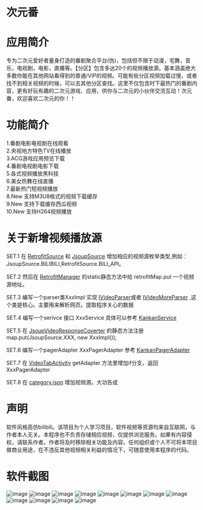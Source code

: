 # 次元番



应用简介
========

专为二次元爱好者量身打造的番剧聚合平台(伪)，包括但不限于动漫，宅舞，音乐，电视剧，电影，直播等。【分区】包含多达20个的视频播放源。基本涵盖绝大多数你能在其他网站看得到的普通/VIP的视频。可能有些分区视频加载过慢，或者找不到相关视频的时候，可以去其他分区查找。这里不仅包含时下最热门的番剧内容，更有好玩有趣的二次元游戏、应用，供你与二次元的小伙伴交流互动！次元番，欢迎喜欢二次元的你！！

功能简介
========

1.番剧电影电视剧在线观看<br/>
2.央视地方特色TV在线播放<br/>
3.ACG游戏应用预览下载<br/>
4.番剧电视剧电影下载<br/>
5.各式视频播放黑科技<br/>
6.美女热舞在线直播<br/>
7.最新热门短视频播放<br/>
8.New 支持M3U8格式的视频下载缓存<br/>
9.New 支持下载缓存西瓜视频<br/>
10.New 支持H264视频播放

关于新增视频播放源
========

SET.1   在 [RetrofitSource](https://github.com/fanchen001/Bangumi/blob/master/app/src/main/java/com/fanchen/imovie/annotation/RetrofitSource.java) 和 [JsoupSource](https://github.com/fanchen001/Bangumi/blob/master/app/src/main/java/com/fanchen/imovie/annotation/JsoupSource.java) 增加相应的视频源枚举类型,例如：JsoupSource.BILIBILI,RetrofitSource.BILI_API。

SET.2   然后在 [RetrofitManager](https://github.com/fanchen001/Bangumi/blob/master/app/src/main/java/com/fanchen/imovie/retrofit/RetrofitManager.java)   的static静态方法中给 retrofitMap.put 一个视频源地址。

SET.3   编写一个parser类XxxImpl 实现 [IVideoParser](https://github.com/fanchen001/Bangumi/blob/master/app/src/main/java/com/fanchen/imovie/jsoup/IVideoParser.java)或者 [IVideoMoreParser](https://github.com/fanchen001/Bangumi/blob/master/app/src/main/java/com/fanchen/imovie/jsoup/IVideoMoreParser.java) ,这个类是核心。主要用来解析网页。提取程序关心的数据

SET.4   编写一个serivce 接口 XxxService 具体可以参考 [KankanService](https://github.com/fanchen001/Bangumi/blob/master/app/src/main/java/com/fanchen/imovie/retrofit/service/KankanService.java) 

SET.5  在 [JsoupVideoResponseCoverter](https://github.com/fanchen001/Bangumi/blob/master/app/src/main/java/com/fanchen/imovie/retrofit/coverter/JsoupVideoResponseCoverter.java) 的静态方法注册 map.put(JsoupSource.XXX, new XxxImpl());

SET.6   编写一个pagerAdapter XxxPagerAdapter 参考 [KankanPagerAdapter](https://github.com/fanchen001/Bangumi/blob/master/app/src/main/java/com/fanchen/imovie/adapter/pager/KankanPagerAdapter.java)

SET.7   在 [VideoTabActivity](https://github.com/fanchen001/Bangumi/blob/master/app/src/main/java/com/fanchen/imovie/activity/VideoTabActivity.java)  getAdapter 方法里增加if分支，返回XxxPagerAdapter

SET.8   在 [category.json](https://github.com/fanchen001/Bangumi/blob/master/app/src/main/assets/category.json) 增加视频源。大功告成

声明
=======

软件风格高仿bilibili。该项目为个人学习项目，软件视频等资源均来自互联网，与作者本人无关。本程序也不负责存储相应视频，仅提供浏览服务。如果有内容侵权，请联系作者。作者将及时移除相关功能及内容。任何组织或个人不可将本项目做商业用途，在不违反其他视频相关利益的情况下，可随意使用本程序的代码。

软件截图
=======

 ![image](https://github.com/fanchen001/Bangumi/blob/master/app/screenshot/screenshot_001.png)
 ![image](https://github.com/fanchen001/Bangumi/blob/master/app/screenshot/screenshot_002.png)
 ![image](https://github.com/fanchen001/Bangumi/blob/master/app/screenshot/screenshot_003.png)
 ![image](https://github.com/fanchen001/Bangumi/blob/master/app/screenshot/screenshot_004.png)
 ![image](https://github.com/fanchen001/Bangumi/blob/master/app/screenshot/screenshot_005.png)
 ![image](https://github.com/fanchen001/Bangumi/blob/master/app/screenshot/screenshot_006.png)
 ![image](https://github.com/fanchen001/Bangumi/blob/master/app/screenshot/screenshot_007.png)
 ![image](https://github.com/fanchen001/Bangumi/blob/master/app/screenshot/screenshot_008.png)
 ![image](https://github.com/fanchen001/Bangumi/blob/master/app/screenshot/screenshot_009.png)
 ![image](https://github.com/fanchen001/Bangumi/blob/master/app/screenshot/screenshot_010.png)
 ![image](https://github.com/fanchen001/Bangumi/blob/master/app/screenshot/screenshot_011.png)
 ![image](https://github.com/fanchen001/Bangumi/blob/master/app/screenshot/screenshot_012.png)
